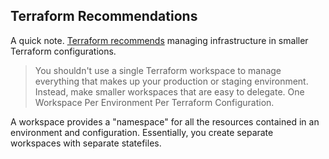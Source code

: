 ## Terraform Recommendations

A quick note. [Terraform recommends](https://www.terraform.io/cloud-docs/guides/recommended-practices/part1) managing infrastructure in smaller Terraform configurations.

> You shouldn't use a single Terraform workspace to manage everything that makes up your production or staging environment. Instead, make smaller workspaces that are easy to delegate. One Workspace Per Environment Per Terraform Configuration.

A workspace provides a "namespace" for all the resources contained in an environment and configuration. Essentially, you create separate workspaces with separate statefiles.
